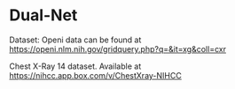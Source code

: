 # Dual-Net
Dataset:
Openi data can be found at https://openi.nlm.nih.gov/gridquery.php?q=&it=xg&coll=cxr

Chest X-Ray 14 dataset. Available at https://nihcc.app.box.com/v/ChestXray-NIHCC
